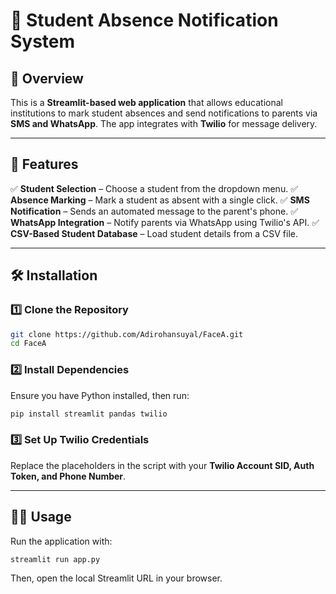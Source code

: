 # 📢 Student Absence Notification System

## 🚀 Overview
This is a **Streamlit-based web application** that allows educational institutions to mark student absences and send notifications to parents via **SMS and WhatsApp**. The app integrates with **Twilio** for message delivery.

---

## 📌 Features
✅ **Student Selection** – Choose a student from the dropdown menu.
✅ **Absence Marking** – Mark a student as absent with a single click.
✅ **SMS Notification** – Sends an automated message to the parent's phone.
✅ **WhatsApp Integration** – Notify parents via WhatsApp using Twilio's API.
✅ **CSV-Based Student Database** – Load student details from a CSV file.

---

## 🛠️ Installation
### 1️⃣ Clone the Repository
```sh
git clone https://github.com/Adirohansuyal/FaceA.git
cd FaceA
```

### 2️⃣ Install Dependencies
Ensure you have Python installed, then run:
```sh
pip install streamlit pandas twilio
```

### 3️⃣ Set Up Twilio Credentials
Replace the placeholders in the script with your **Twilio Account SID, Auth Token, and Phone Number**.

---

## 🏃‍♂️ Usage
Run the application with:
```sh
streamlit run app.py
```
Then, open the local Streamlit URL in your browser.




